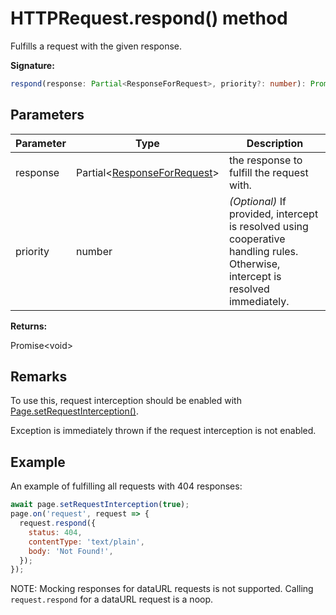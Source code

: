 # HTTPRequest.respond() method

Fulfills a request with the given response.

**Signature:**

```typescript
respond(response: Partial<ResponseForRequest>, priority?: number): Promise<void>;
```

## Parameters

| Parameter | Type                                                                   | Description                                                                                                                          |
| --------- | ---------------------------------------------------------------------- | ------------------------------------------------------------------------------------------------------------------------------------ |
| response  | Partial&lt;[ResponseForRequest](./puppeteer.responseforrequest.md)&gt; | the response to fulfill the request with.                                                                                            |
| priority  | number                                                                 | <i>(Optional)</i> If provided, intercept is resolved using cooperative handling rules. Otherwise, intercept is resolved immediately. |

**Returns:**

Promise&lt;void&gt;

## Remarks

To use this, request interception should be enabled with [Page.setRequestInterception()](./puppeteer.page.setrequestinterception.md).

Exception is immediately thrown if the request interception is not enabled.

## Example

An example of fulfilling all requests with 404 responses:

```js
await page.setRequestInterception(true);
page.on('request', request => {
  request.respond({
    status: 404,
    contentType: 'text/plain',
    body: 'Not Found!',
  });
});
```

NOTE: Mocking responses for dataURL requests is not supported. Calling `request.respond` for a dataURL request is a noop.
